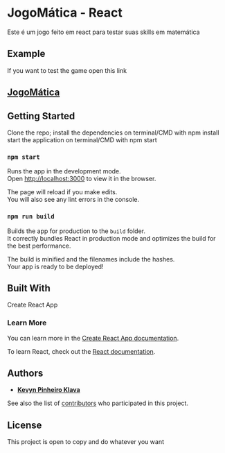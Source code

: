 # JogoMática - React

Este é um jogo feito em react para testar suas skills em matemática

## Example

If you want to test the game open this link

## [JogoMática](http://jogomatica.s3-website-sa-east-1.amazonaws.com)

## Getting Started

Clone the repo;
install the dependencies on terminal/CMD with npm install
start the application on terminal/CMD with npm start

### `npm start`

Runs the app in the development mode.<br>
Open [http://localhost:3000](http://localhost:3000) to view it in the browser.

The page will reload if you make edits.<br>
You will also see any lint errors in the console.

### `npm run build`

Builds the app for production to the `build` folder.<br>
It correctly bundles React in production mode and optimizes the build for the best performance.

The build is minified and the filenames include the hashes.<br>
Your app is ready to be deployed!

## Built With

Create React App

### Learn More

You can learn more in the [Create React App documentation](https://facebook.github.io/create-react-app/docs/getting-started).

To learn React, check out the [React documentation](https://reactjs.org/).

## Authors

* [**Kevyn Pinheiro Klava**](https://github.com/kevynsax)

See also the list of [contributors](https://github.com/kevynsax/Chat/contributors) who participated in this project.

## License

This project is open to copy and do whatever you want